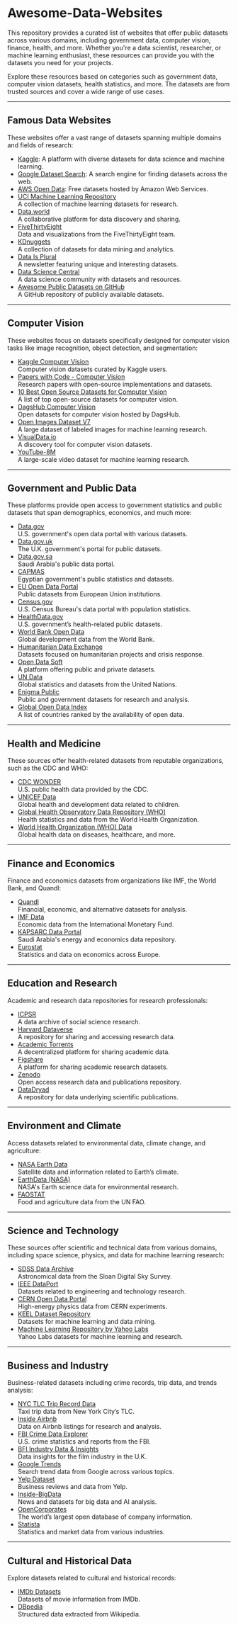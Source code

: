 # Awesome-Data-Websites

This repository provides a curated list of websites that offer public datasets across various domains, including government data, computer vision, finance, health, and more. Whether you're a data scientist, researcher, or machine learning enthusiast, these resources can provide you with the datasets you need for your projects.

Explore these resources based on categories such as government data, computer vision datasets, health statistics, and more. The datasets are from trusted sources and cover a wide range of use cases.

---

## Famous Data Websites
These websites offer a vast range of datasets spanning multiple domains and fields of research:
- [Kaggle](https://www.kaggle.com/): A platform with diverse datasets for data science and machine learning.
- [Google Dataset Search](https://datasetsearch.research.google.com/): A search engine for finding datasets across the web.
- [AWS Open Data](https://registry.opendata.aws/): Free datasets hosted by Amazon Web Services.
- [UCI Machine Learning Repository](https://archive.ics.uci.edu/)  
  A collection of machine learning datasets for research.
- [Data.world](https://data.world/)  
  A collaborative platform for data discovery and sharing.
- [FiveThirtyEight](https://projects.fivethirtyeight.com/polls/)  
  Data and visualizations from the FiveThirtyEight team.
- [KDnuggets](https://www.kdnuggets.com/datasets/index.html)  
  A collection of datasets for data mining and analytics.
- [Data Is Plural](https://www.data-is-plural.com/)  
  A newsletter featuring unique and interesting datasets.
- [Data Science Central](https://www.datasciencecentral.com/)  
  A data science community with datasets and resources.
- [Awesome Public Datasets on GitHub](https://github.com/awesomedata/awesome-public-datasets)  
  A GitHub repository of publicly available datasets.

---

## Computer Vision
These websites focus on datasets specifically designed for computer vision tasks like image recognition, object detection, and segmentation:
- [Kaggle Computer Vision](https://www.kaggle.com/datasets?sort=votes&tags=13207-Computer+Vision)  
  Computer vision datasets curated by Kaggle users.
- [Papers with Code - Computer Vision](https://paperswithcode.com/area/computer-vision)  
  Research papers with open-source implementations and datasets.
- [10 Best Open Source Datasets for Computer Vision](https://medium.com/cvat-ai/10-best-open-source-datasets-for-computer-vision-in-2024-9b7ae7006180)  
  A list of top open-source datasets for computer vision.
- [DagsHub Computer Vision](https://dagshub.com/datasets/computer-vision/)  
  Open datasets for computer vision hosted by DagsHub.
- [Open Images Dataset V7](https://storage.googleapis.com/openimages/web/index.html)  
  A large dataset of labeled images for machine learning research.
- [VisualData.io](https://visualdata.io/discovery)  
  A discovery tool for computer vision datasets.
- [YouTube-8M](https://research.google.com/youtube8m/)  
  A large-scale video dataset for machine learning research.

---

## Government and Public Data
These platforms provide open access to government statistics and public datasets that span demographics, economics, and much more:
- [Data.gov](https://data.gov/)  
  U.S. government's open data portal with various datasets.
- [Data.gov.uk](https://www.data.gov.uk/)  
  The U.K. government's portal for public datasets.
- [Data.gov.sa](https://data.gov.sa/ar)  
  Saudi Arabia's public data portal.
- [CAPMAS](https://www.capmas.gov.eg/)  
  Egyptian government's public statistics and datasets.
- [EU Open Data Portal](https://data.europa.eu/en)  
  Public datasets from European Union institutions.
- [Census.gov](https://www.census.gov/data.html)  
  U.S. Census Bureau's data portal with population statistics.
- [HealthData.gov](https://healthdata.gov/browse)  
  U.S. government’s health-related public datasets.
- [World Bank Open Data](https://data.worldbank.org/)  
  Global development data from the World Bank.
- [Humanitarian Data Exchange](https://data.humdata.org/dataset)  
  Datasets focused on humanitarian projects and crisis response.
- [Open Data Soft](https://www.opendatasoft.com/)  
  A platform offering public and private datasets.
- [UN Data](http://data.un.org/)  
  Global statistics and datasets from the United Nations.
- [Enigma Public](https://public.enigma.com/)  
  Public and government datasets for research and analysis.
- [Global Open Data Index](https://index.okfn.org/)  
  A list of countries ranked by the availability of open data.

---

## Health and Medicine
These sources offer health-related datasets from reputable organizations, such as the CDC and WHO:
- [CDC WONDER](https://wonder.cdc.gov/)  
  U.S. public health data provided by the CDC.
- [UNICEF Data](https://data.unicef.org/)  
  Global health and development data related to children.
- [Global Health Observatory Data Repository (WHO)](https://www.who.int/data/gho)  
  Health statistics and data from the World Health Organization.
- [World Health Organization (WHO) Data](https://www.who.int/data)  
  Global health data on diseases, healthcare, and more.

---

## Finance and Economics
Finance and economics datasets from organizations like IMF, the World Bank, and Quandl:
- [Quandl](https://data.nasdaq.com/publishers/QDL)  
  Financial, economic, and alternative datasets for analysis.
- [IMF Data](https://www.imf.org/en/Data)  
  Economic data from the International Monetary Fund.
- [KAPSARC Data Portal](https://datasource.kapsarc.org/pages/home/)  
  Saudi Arabia's energy and economics data repository.
- [Eurostat](https://ec.europa.eu/eurostat)  
  Statistics and data on economics across Europe.

---

## Education and Research
Academic and research data repositories for research professionals:
- [ICPSR](https://www.icpsr.umich.edu/web/pages/)  
  A data archive of social science research.
- [Harvard Dataverse](https://dataverse.harvard.edu/)  
  A repository for sharing and accessing research data.
- [Academic Torrents](https://academictorrents.com/)  
  A decentralized platform for sharing academic data.
- [Figshare](https://figshare.com/)  
  A platform for sharing academic research datasets.
- [Zenodo](https://zenodo.org/)  
  Open access research data and publications repository.
- [DataDryad](https://datadryad.org/)  
  A repository for data underlying scientific publications.

---

## Environment and Climate
Access datasets related to environmental data, climate change, and agriculture:
- [NASA Earth Data](https://www.earthdata.nasa.gov/)  
  Satellite data and information related to Earth’s climate.
- [EarthData (NASA)](https://www.earthdata.nasa.gov/)  
  NASA's Earth science data for environmental research.
- [FAOSTAT](https://www.fao.org/faostat/en/#home)  
  Food and agriculture data from the UN FAO.

---

## Science and Technology
These sources offer scientific and technical data from various domains, including space science, physics, and data for machine learning research:
- [SDSS Data Archive](https://cas.sdss.org/dr18/)  
  Astronomical data from the Sloan Digital Sky Survey.
- [IEEE DataPort](https://ieee-dataport.org/datasets)  
  Datasets related to engineering and technology research.
- [CERN Open Data Portal](https://opendata.cern.ch/)  
  High-energy physics data from CERN experiments.
- [KEEL Dataset Repository](https://sci2s.ugr.es/keel/datasets.php)  
  Datasets for machine learning and data mining.
- [Machine Learning Repository by Yahoo Labs](https://webscope.sandbox.yahoo.com/)  
  Yahoo Labs datasets for machine learning and research.

---

## Business and Industry
Business-related datasets including crime records, trip data, and trends analysis:
- [NYC TLC Trip Record Data](https://www.nyc.gov/site/tlc/about/tlc-trip-record-data.page)  
  Taxi trip data from New York City’s TLC.
- [Inside Airbnb](https://insideairbnb.com/get-the-data/)  
  Data on Airbnb listings for research and analysis.
- [FBI Crime Data Explorer](https://cde.ucr.cjis.gov/)  
  U.S. crime statistics and reports from the FBI.
- [BFI Industry Data & Insights](https://www.bfi.org.uk/industry-data-insights)  
  Data insights for the film industry in the U.K.
- [Google Trends](https://trends.google.com/trends/)  
  Search trend data from Google across various topics.
- [Yelp Dataset](https://www.yelp.com/dataset)  
  Business reviews and data from Yelp.
- [Inside-BigData](https://insideainews.com/)  
  News and datasets for big data and AI analysis.
- [OpenCorporates](https://opencorporates.com/)  
  The world’s largest open database of company information.
- [Statista](https://www.statista.com/)  
  Statistics and market data from various industries.

---

## Cultural and Historical Data
Explore datasets related to cultural and historical records:
- [IMDb Datasets](https://datasets.imdbws.com/)  
  Datasets of movie information from IMDb.
- [DBpedia](https://wiki.dbpedia.org/)  
  Structured data extracted from Wikipedia.
